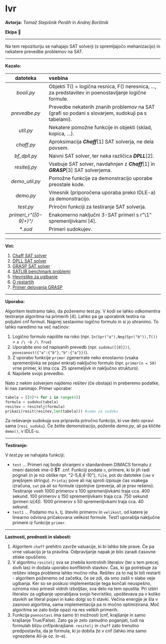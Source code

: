 lvr
===
**Avtorja:** _Tomaž Stepišnik Perdih_ in _Andrej Borštnik_

**Ekipa**   :rocket:
***

Na tem repozituriju se nahajajo SAT solverji (s spremljajočo mehanizacijo) in nekatere prevedbe problemov na SAT.

***
**Kazalo:**

datoteka | vsebina 
:---: | :--- 
_booli.py_ | Objekti T() = logična resnica, F() neresnica, ..., za predstavitev in poenostavljanje logične formule.
_prevedbe.py_ | Prevedbe nekaterih znanih problemov na SAT (grafi so podani s slovarjem, sudokuji pa s tabelami).
_util.py_ | Nekatere pomožne funkcije in objekti (sklad, kopica, ...).
_chaff.py_ | Aproksimacija __*Chaff*__[1] SAT solverja, ne dela povsem.
*bf_dpll.py* | Naivni SAT solver, ter neka različica __*DPLL*__[2].
*resitelj.py* | Vsebuje SAT solver, navdahnjen z __*Chaff*__[1] in __*GRASP*__[3] SAT solverjema.
*demo_util.py* | Pomožne funkcije za demonstracijo uporabe preostale kode.
*demo.py* | Vmesnik (priporočena uporaba preko IDLE-a) za demonstracijo.
*test.py* | Priročni funkciji za testiranje SAT solverja.
*primeri_r"([0-9]+)"/* | Enakomerno naključni 3-SAT primeri s r"\1" spremenljivkami [4].
_*.sud_ | Primeri sudokujev.

***
**Viri:**

1. [Chaff SAT solver](https://www.princeton.edu/~chaff/publication/DAC2001v56.pdf "Chaff")
2. [DPLL SAT solver](http://en.wikipedia.org/wiki/DPLL_algorithm "DPLL")
3. [GRASP SAT solver](http://embedded.eecs.berkeley.edu/Alumni/wjiang/ee219b/grasp.pdf "GRASP")
4. [SATLIB benchmark problemi](http://www.cs.ubc.ca/~hoos/SATLIB/benchm.html "SATLIB")
5. [Hevristike za ugibanje](http://www.cs.wm.edu/~idillig/cs780-02/matthew-pirocchi.pdf "ugibanje")
6. [O restartih](http://cs.brown.edu/people/pvh/CPL/Papers/v4/Paper1(pp3-13).pdf "restarti")
7. [Primer delovanja GRASP](http://www.cs.cmu.edu/~mtschant/15414-f07/lectures/grasp-ex.pdf "Primer")

***
**Uporaba:**

Algoritem testiramo tako, da poženemo test.py. V kodi se lahko odkomentira testiranje algoritma na primerih [4]. Lahko pa ga uporabnik testira na poljubni cnf formuli. Najprej sestavimo logično formulo in si jo shranimo. To lahko naredimo na več načinov:

1. Logično formulo napišite na roko (npr. `In(Spr("a"),Neg(Spr("b")),T())` = `a /\ ~b /\ True`)
2. Uporabite eno od napisanih prevedb (npr. `sudoku([[0]]))`, `povezanost({"a":{"b"},"b":{"a"}})`).
3. Z uporabo funkcije `primer` zgenerirate neko enostavno (vsaka spremenljivka se pojavi enkrat) naključno formulo (npr. `primer(n = 50)` vrne primer, ki ima cca. 25 spremeljivk in naključno strukturo).
4. Napišete svojo prevedbo.

Nato z nekim solverjem najdemo rešitev (če obstaja) in preberemo podatke, ki nas zanimajo.
Primer uporabe:
```python
tabela = [[0]*4 for i in range(4)]
formula = sudoku(tabela)
resitev = resitelj(formula)
prikazi(resit(resitev,len(tabela))) #samo za sudoku
```
Za reševanje sudokuja sva pripravila priročno funkcijo, ki vse delo opravi sama (`resi_sudoku`).
Če želite demonstracijo, poženite _demo.py_, ali pa kličite `demo()`, v IDLE-u.

***
**Testiranje:**

V *test.py* se nahajata funkciji:
* `test` ... Primeri naj bodo shranjeni v standardnem DIMACS formatu z imeni datotek ime-0 **ŠT** .cnf. Funkciji podate `n`, primere, ki bi jih radi pognali (n je niz oblike npr. "2-5,8,4-10"), `file`, pot do datoteke (`ime` v prejšnjem stringu). `Printaj` pove ali naj sproti izpisuje čas vsakega izračuna, `sat` pa ali so formule izpolnjive (preverja, ali je prav rešeno). Testiranje vseh 1000 primerov s 100 spremenljivkami traja cca. 400 sekund. 100 primerov s 150 spremenljivkami traja cca. 750 sekund (primeri iz[4]). 1000 primerov s 50 spremenljivkami traja cca. 40 sekund.
* `test1` ... Podamo mu `k`, tj. število primerov in `velikost`, od katere je linearno odvisna pričakovana velikost formule. Test1 uporablja naključne primere iz funkcije `primer`.

***
**Lastnosti, prednosti in slabosti:**

1. Algoritem `chaff` prehitro zavrže valuacije, ki bi lahko bile prave. Če pa vrne valuacijo je ta pravilna. Odpravljanje napak je bilo zaradi časovne stiske opuščeno.
2. V algoritmu `resitelj` sva se znebila kontrolnih literalov (ter s tem precej sivih las) in dodala uporabo konfliktnih stavkov. Čas, ki ga potrebuje za rešitev istega problema lahko močno niha. Rešitev za to naj bi bili restarti - algoritem poženemo od začetka, če se zdi, da smo zašli v slabe veje ugibanja. Ker so se poskusi implementacije tega končali neuspešno, oziroma niso prinesli vidnih izboljšav, sva delo na tem opustila. Pri izbiri literalov za ugibanje uporabljava svojo hevristiko, upoštevava pa v koliko stavkih se literal pojavi in kako dolgi so ti stavki. Večina energije je šla v zasnovo algoritma, sama implementacija pa ni močno optimizirana. Moč algoritma se zato bolje opazi na res velikih primerih.
3. Funkcija `poenostavi` ima samo tri možnosti (cnf, krajšanje in samo krajšanje True/False). Zato ga je zelo zamudno poganjati, tudi na formulah blizu cnf/pokrajšane. `resitelj` in `chaff` zato trenutno predpostavita, da je formula, ki jo dobita že v cnf (lahko ima samo vgnezdene Ali-je oz. In-e).


